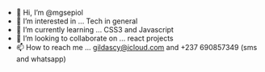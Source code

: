 - 👋 Hi, I’m @mgsepiol
- 👀 I’m interested in ... Tech in general 
- 🌱 I’m currently learning ... CSS3 and Javascript
- 💞️ I’m looking to collaborate on ... react projects
- 📫 How to reach me ... gildascy@icloud.com and +237 690857349 (sms and whatsapp)

<!---
mgsepiol/mgsepiol is a ✨ special ✨ repository because its `README.md` (this file) appears on your GitHub profile.
You can click the Preview link to take a look at your changes.
--->
